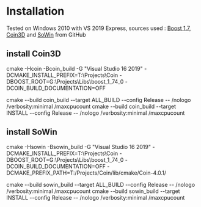 # Installation

Tested on Windows 2010 with VS 2019 Express, 
sources used : [Boost 1.7](boost_1_74_0.7z), [Coin3D](https://github.com/coin3d/coin) and [SoWin](https://github.com/coin3d/sowin) from GitHub


## install Coin3D

cmake -Hcoin -Bcoin_build -G "Visual Studio 16 2019" -DCMAKE_INSTALL_PREFIX=T:\Projects\Coin -DBOOST_ROOT=G:\Projects\Libs\boost_1_74_0 -DCOIN_BUILD_DOCUMENTATION=OFF

cmake --build coin_build --target ALL_BUILD --config Release -- /nologo /verbosity:minimal /maxcpucount
cmake --build coin_build --target INSTALL --config Release -- /nologo /verbosity:minimal /maxcpucount


## install SoWin

cmake -Hsowin -Bsowin_build -G "Visual Studio 16 2019" -DCMAKE_INSTALL_PREFIX=T:\Projects\Coin -DBOOST_ROOT=G:\Projects\Libs\boost_1_74_0 -DCOIN_BUILD_DOCUMENTATION=OFF -DCMAKE_PREFIX_PATH=T:/Projects/Coin/lib/cmake/Coin-4.0.1/

cmake --build sowin_build --target ALL_BUILD --config Release -- /nologo /verbosity:minimal /maxcpucount
cmake --build sowin_build --target INSTALL --config Release -- /nologo /verbosity:minimal /maxcpucount
